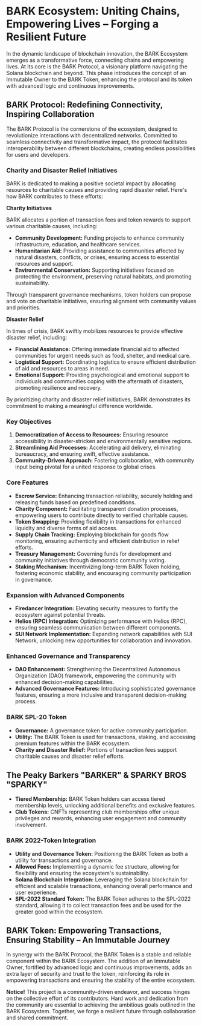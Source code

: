 # BARK Ecosystem: Uniting Chains, Empowering Lives – Forging a Resilient Future

In the dynamic landscape of blockchain innovation, the BARK Ecosystem emerges as a transformative force, connecting chains and empowering lives. At its core is the BARK Protocol, a visionary platform navigating the Solana blockchain and beyond. This phase introduces the concept of an Immutable Owner to the BARK Token, enhancing the protocol and its token with advanced logic and continuous improvements.

## BARK Protocol: Redefining Connectivity, Inspiring Collaboration

The BARK Protocol is the cornerstone of the ecosystem, designed to revolutionize interactions with decentralized networks. Committed to seamless connectivity and transformative impact, the protocol facilitates interoperability between different blockchains, creating endless possibilities for users and developers.

### Charity and Disaster Relief Initiatives

BARK is dedicated to making a positive societal impact by allocating resources to charitable causes and providing rapid disaster relief. Here's how BARK contributes to these efforts:

**Charity Initiatives**

BARK allocates a portion of transaction fees and token rewards to support various charitable causes, including:

- **Community Development:** Funding projects to enhance community infrastructure, education, and healthcare services.
- **Humanitarian Aid:** Providing assistance to communities affected by natural disasters, conflicts, or crises, ensuring access to essential resources and support.
- **Environmental Conservation:** Supporting initiatives focused on protecting the environment, preserving natural habitats, and promoting sustainability.

Through transparent governance mechanisms, token holders can propose and vote on charitable initiatives, ensuring alignment with community values and priorities.

**Disaster Relief**

In times of crisis, BARK swiftly mobilizes resources to provide effective disaster relief, including:

- **Financial Assistance:** Offering immediate financial aid to affected communities for urgent needs such as food, shelter, and medical care.
- **Logistical Support:** Coordinating logistics to ensure efficient distribution of aid and resources to areas in need.
- **Emotional Support:** Providing psychological and emotional support to individuals and communities coping with the aftermath of disasters, promoting resilience and recovery.

By prioritizing charity and disaster relief initiatives, BARK demonstrates its commitment to making a meaningful difference worldwide.

### Key Objectives

1. **Democratization of Access to Resources:** Ensuring resource accessibility in disaster-stricken and environmentally sensitive regions.
2. **Streamlining Aid Processes:** Accelerating aid delivery, eliminating bureaucracy, and ensuring swift, effective assistance.
3. **Community-Driven Approach:** Fostering collaboration, with community input being pivotal for a united response to global crises.

### Core Features

- **Escrow Service:** Enhancing transaction reliability, securely holding and releasing funds based on predefined conditions.
- **Charity Component:** Facilitating transparent donation processes, empowering users to contribute directly to verified charitable causes.
- **Token Swapping:** Providing flexibility in transactions for enhanced liquidity and diverse forms of aid access.
- **Supply Chain Tracking:** Employing blockchain for goods flow monitoring, ensuring authenticity and efficient distribution in relief efforts.
- **Treasury Management:** Governing funds for development and community initiatives through democratic community voting.
- **Staking Mechanism:** Incentivizing long-term BARK Token holding, fostering economic stability, and encouraging community participation in governance.

### Expansion with Advanced Components

- **Firedancer Integration:** Elevating security measures to fortify the ecosystem against potential threats.
- **Helios (RPC) Integration:** Optimizing performance with Helios (RPC), ensuring seamless communication between different components.
- **SUI Network Implementation:** Expanding network capabilities with SUI Network, unlocking new opportunities for collaboration and innovation.

### Enhanced Governance and Transparency

- **DAO Enhancement:** Strengthening the Decentralized Autonomous Organization (DAO) framework, empowering the community with enhanced decision-making capabilities.
- **Advanced Governance Features:** Introducing sophisticated governance features, ensuring a more inclusive and transparent decision-making process.

### BARK SPL-20 Token

- **Governance:** A governance token for active community participation.
- **Utility:** The BARK Token is used for transactions, staking, and accessing premium features within the BARK ecosystem.
- **Charity and Disaster Relief:** Portions of transaction fees support charitable causes and disaster relief efforts.

## The Peaky Barkers "BARKER" & SPARKY BROS "SPARKY"

- **Tiered Membership:** BARK Token holders can access tiered membership levels, unlocking additional benefits and exclusive features.
- **Club Tokens:** CNFTs representing club memberships offer unique privileges and rewards, enhancing user engagement and community involvement.

### BARK 2022-Token Integration

- **Utility and Governance Token:** Positioning the BARK Token as both a utility for transactions and governance.
- **Allowed Fees:** Implementing a dynamic fee structure, allowing for flexibility and ensuring the ecosystem's sustainability.
- **Solana Blockchain Integration:** Leveraging the Solana blockchain for efficient and scalable transactions, enhancing overall performance and user experience.
- **SPL-2022 Standard Token:** The BARK Token adheres to the SPL-2022 standard, allowing it to collect transaction fees and be used for the greater good within the ecosystem.

## BARK Token: Empowering Transactions, Ensuring Stability – An Immutable Journey

In synergy with the BARK Protocol, the BARK Token is a stable and reliable component within the BARK Ecosystem. The addition of an Immutable Owner, fortified by advanced logic and continuous improvements, adds an extra layer of security and trust to the token, reinforcing its role in empowering transactions and ensuring the stability of the entire ecosystem.

**Notice!**
This project is a community-driven endeavor, and success hinges on the collective effort of its contributors. Hard work and dedication from the community are essential to achieving the ambitious goals outlined in the BARK Ecosystem. Together, we forge a resilient future through collaboration and shared commitment.
